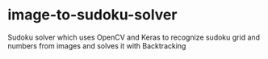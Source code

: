 # image-to-sudoku-solver
Sudoku solver which uses OpenCV and Keras to recognize sudoku grid and numbers from images and solves it with Backtracking
